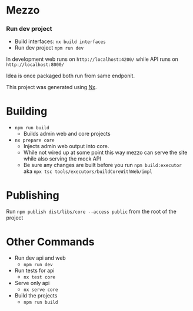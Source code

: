 # Mezzo

### Run dev project

- Build interfaces: `nx build interfaces`
- Run dev project `npm run dev`

In development web runs on `http://localhost:4200/` while API runs on `http://localhost:8000/`

Idea is once packaged both run from same endponit.

This project was generated using [Nx](https://nx.dev).

# Building

- `npm run build`
  - Builds admin web and core projects
- `nx prepare core`
  - Injects admin web output into core.
  - While not wired up at some point this way mezzo can serve the site while also serving the mock API
  - Be sure any changes are built before you run `npm build:executor` aka `npx tsc tools/executors/buildCoreWithWeb/impl`

# Publishing

Run `npm publish dist/libs/core --access public` from the root of the project

# Other Commands

- Run dev api and web
  - `npm run dev`
- Run tests for api
  - `nx test core`
- Serve only api
  - `nx serve core`
- Build the projects
  - `npm run build`
